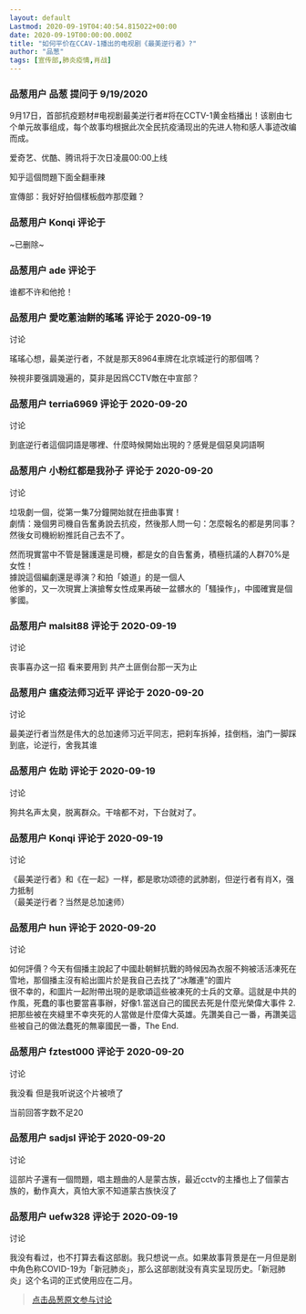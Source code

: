 ```yaml
---
layout: default
Lastmod: 2020-09-19T04:40:54.815022+00:00
date: 2020-09-19T00:00:00.000Z
title: "如何平价在CCAV-1播出的电视剧《最美逆行者》?"
author: "品葱"
tags: [宣传部,肺炎疫情,肖战]
---
```



### 品葱用户 **品葱** 提问于 9/19/2020
    
9月17日，首部抗疫题材#电视剧最美逆行者#将在CCTV-1黄金档播出！该剧由七个单元故事组成，每个故事均根据此次全民抗疫涌现出的先进人物和感人事迹改编而成。  
  
爱奇艺、优酷、腾讯将于次日凌晨00:00上线  
  
知乎這個問題下面全翻車辣  
  
宣傳部：我好好拍個樣板戲咋那麼難？
    
                

### 品葱用户 **Konqi** 评论于 
        
~已删除~
        
                

### 品葱用户 **ade** 评论于 
        
谁都不许和他抢！
        
                

### 品葱用户 **愛吃蔥油餅的瑤瑤** 评论于 2020-09-19
讨论

        
瑤瑤心想，最美逆行者，不就是那天8964車牌在北京城逆行的那個嗎？  
  
殃視非要强調幾遍的，莫非是因爲CCTV敵在中宣部？
        
                

### 品葱用户 **terria6969** 评论于 2020-09-20
讨论

        
到底逆行者這個詞語是哪裡、什麼時候開始出現的？感覺是個惡臭詞語啊
        
                

### 品葱用户 **小粉红都是我孙子** 评论于 2020-09-20
讨论

        
垃圾劇一個，從第一集7分鐘開始就在扭曲事實！  
劇情：幾個男司機自告奮勇說去抗疫，然後那人問一句：怎麼報名的都是男同事？  
然後女司機紛紛推託自己去不了。  
  
然而現實當中不管是醫護還是司機，都是女的自告奮勇，積極抗議的人群70%是女性！  
據說這個編劇還是導演？和拍「娘道」的是一個人  
他爹的，又一次現實上演搶奪女性成果再破一盆髒水的「騷操作」，中國確實是個爹國。
        
                

### 品葱用户 **malsit88** 评论于 2020-09-19
讨论

        
丧事喜办这一招 看来要用到 共产土匪倒台那一天为止
        
                

### 品葱用户 **瘟疫法师习近平** 评论于 2020-09-20
讨论

        
最美逆行者当然是伟大的总加速师习近平同志，把刹车拆掉，挂倒档，油门一脚踩到底，论逆行，舍我其谁
        
                

### 品葱用户 **佐助** 评论于 2020-09-19
讨论

        
狗共名声太臭，脱离群众。干啥都不对，下台就对了。
        
                

### 品葱用户 **Konqi** 评论于 2020-09-19
讨论

        
《最美逆行者》和《在一起》一样，都是歌功颂德的武肺剧，但逆行者有肖X，强力抵制  
（最美逆行者？当然是总加速师）
        
                

### 品葱用户 **hun** 评论于 2020-09-20
讨论

        
如何評價？今天有個播主說起了中國赴朝鮮抗戰的時候因為衣服不夠被活活凍死在雪地，那個播主沒有給出圖片於是我自己去找了“冰雕連”的圖片  
很不幸的，和圖片一起附帶出現的是歌頌這些被凍死的士兵的文章。這就是中共的作風，死蠢的事也要當喜事辦，好像1.當送自己的國民去死是什麼光榮偉大事件 2.把那些被在夾縫里不幸夾死的人當做是什麼偉大英雄。先讚美自己一番，再讚美這些被自己的做法蠢死的無辜國民一番，The End.
        
                

### 品葱用户 **fztest000** 评论于 2020-09-20
讨论

        
我没看 但是我听说这个片被喷了  
  
当前回答字数不足20
        
                

### 品葱用户 **sadjsl** 评论于 2020-09-20
讨论

        
這部片子還有一個問題，唱主題曲的人是蒙古族，最近cctv的主播也上了個蒙古族的，動作真大，真怕大家不知道蒙古族快沒了
        
                

### 品葱用户 **uefw328** 评论于 2020-09-19
讨论

        
我没有看过，也不打算去看这部剧。我只想说一点。如果故事背景是在一月但是剧中角色称COVID-19为「新冠肺炎」，那么这部剧就没有真实呈现历史。「新冠肺炎」这个名词的正式使用应在二月。
        
                





> [点击品葱原文参与讨论](https://pincong.rocks/question/31182)

